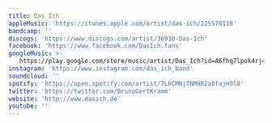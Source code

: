 ```yaml
---
title: Das Ich
appleMusic: 'https://itunes.apple.com/artist/das-ich/125570118'
bandcamp: ''
discogs: 'https://www.discogs.com/artist/36930-Das-Ich'
facebook: 'https://www.facebook.com/DasIch.fans'
googleMusic: >-
   https://play.google.com/store/music/artist/Das_Ich?id=A6fhq7lpok4rj4kfn4avnmcpw6q
instagram: 'https://www.instagram.com/das_ich_band'
soundcloud: ''
spotify: 'https://open.spotify.com/artist/7LhCMNjTNM9R2a0fajH9l8'
twitter: 'https://twitter.com/BrunoGertKramm'
website: 'http://www.dasich.de'
youtube: ''
---
```

